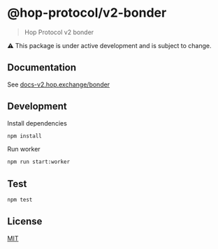 # @hop-protocol/v2-bonder

> Hop Protocol v2 bonder

⚠️ This package is under active development and is subject to change.

## Documentation

See [docs-v2.hop.exchange/bonder](https://docs-v2.hop.exchange/bonder)

## Development

Install dependencies

```bash
npm install
```

Run worker

```bash
npm run start:worker
```

## Test

```bash
npm test
```

## License

[MIT](LICENSE)
